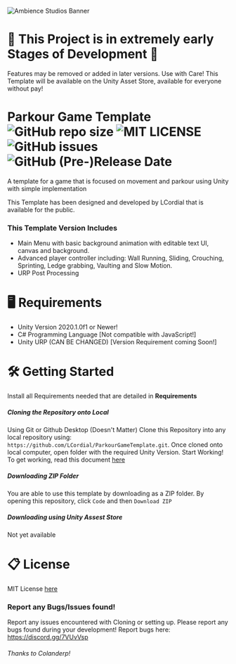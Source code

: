 ![Ambience Studios Banner](https://github.com/LCordial/ParkourGameTemplate/blob/master/ambience%20studios%20bannertransparentsmall.png)




# 🚧 This Project is in extremely early Stages of Development 🚧
Features may be removed or added in later versions. Use with Care! This Template will be available on the Unity Asset Store, available for everyone without pay!

# Parkour Game Template ![GitHub repo size](https://img.shields.io/github/repo-size/LCordial/ParkourGameTemplate) ![MIT LICENSE](https://img.shields.io/badge/License-MIT-brightgreen) ![GitHub issues](https://img.shields.io/github/issues/LCordial/ParkourGameTemplate) ![GitHub (Pre-)Release Date](https://img.shields.io/github/release-date-pre/LCordial/ParkourGameTemplate)
A template for a game that is focused on movement and parkour using Unity with simple implementation

This Template has been designed and developed by LCordial that is available for the public.

### This Template Version Includes
   - Main Menu with basic background animation with editable text UI, canvas and background.
   - Advanced player controller including: Wall Running, Sliding, Crouching, Sprinting, Ledge grabbing, Vaulting and Slow Motion.
   - URP Post Processing
   
# 🖥️ Requirements
- Unity Version 2020.1.0f1 or Newer!
- C# Programming Language [Not compatible with JavaScript!]
- Unity URP (CAN BE CHANGED) [Version Requirement coming Soon!]

# 🛠️ Getting Started
Install all Requirements needed that are detailed in **Requirements**

##### **Cloning the Repository onto Local**
Using Git or Github Desktop (Doesn't Matter)
Clone this Repository into any local repository using: `https://github.com/LCordial/ParkourGameTemplate.git`.
Once cloned onto local computer, open folder with the required Unity Version. Start Working!
To get working, read this document [here](https://github.com/LCordial/ParkourGameTemplate/blob/master/PROJECTSETUP.md)

##### **Downloading ZIP Folder**
You are able to use this template by downloading as a ZIP folder. By opening this repository, click `Code` and then `Download ZIP` 

##### **Downloading using Unity Assest Store**
Not yet available

# 📋 License
MIT License [here](https://github.com/LCordial/ParkourGameTemplate/blob/master/LICENSE.md)

### Report any Bugs/Issues found!
Report any issues encountered with Cloning or setting up. Please report any bugs found during your development! Report bugs here: https://discord.gg/7VUvVsp

###### Thanks to Colanderp!
